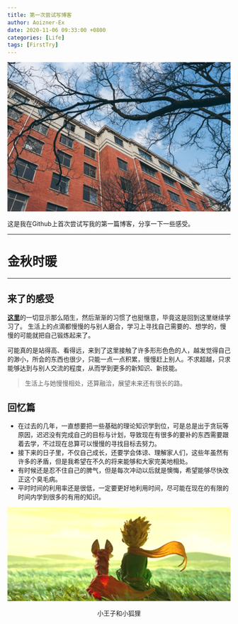 ```yaml
---
title: 第一次尝试写博客
author: Aoizner-Ex
date: 2020-11-06 09:33:00 +0800
categories: [Life]
tags: [FirstTry]
---
```


![HFUT](/assets/img/sample/title_HFUT.png)

这是我在Github上首次尝试写我的第一篇博客，分享一下一些感受。

---
# 金秋时暖

---

## 来了的感受

[**这里**](http://www.hfut.edu.cn/)的一切显示那么陌生，然后渐渐的习惯了也挺惬意，毕竟这是回到这里继续学习了。
生活上的点滴都慢慢的与别人磨合，学习上寻找自己需要的、想学的，慢慢的可能就把自己锻炼起来了。

可能真的是站得高、看得远，来到了这里接触了许多形形色色的人，越发觉得自己的渺小，所会的东西也很少，只能一点一点积累，慢慢赶上别人。不求超越，只求能够达到与别人交流的程度，从而学到更多的新知识、新技能。

> 生活上与她慢慢相处，还算融洽，展望未来还有很长的路。

## 回忆篇

- 在过去的几年，一直想要把一些基础的理论知识学到位，可是总是出于贪玩等原因，迟迟没有完成自己的目标与计划，导致现在有很多的要补的东西需要跟着去学，不过现在总算可以慢慢的寻找目标去努力。
- 接下来的日子里，不仅自己成长，还要学会体谅、理解家人们，这些年虽然有许多的矛盾，但是我希望在不久的将来能够和大家完美地相处。
- 有时候还是忍不住自己的脾气，但是每次冲动以后就是懊悔，希望能够尽快改正这个臭毛病。
- 平时时间的利用率还是很低，一定要更好地利用时间，尽可能在现在的有限的时间内学到很多的有用的知识。

![Desktop View](/assets/img/post_1/2020-11-6.png)

<center>小王子和小狐狸</center>


